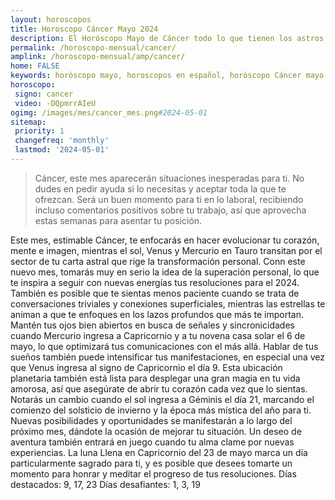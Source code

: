 ```yaml
---
layout: horoscopos
title: Horoscopo Cáncer Mayo 2024
description: El Horóscopo Mayo de Cáncer todo lo que tienen los astros preparados para este mes, amor, trabajo, familia. Todo sobre astrologia, tarot, predicciones. Horoscopo gratis en español, predicciones y astrología.
permalink: /horoscopo-mensual/cancer/
amplink: /horoscopo-mensual/amp/cancer/
home: FALSE
keywords: horóscopo mayo, horoscopos en español, horóscopo Cáncer mayo , horóscopo esperanza gracia, horoscop, horóscopos gratis, horoscopo Cáncer, Tarot, Astrologia, Zodíaco, Cáncer, horoscopo gratis, horoscopo del mes 
horoscopo:
 signo: cancer
 video: -DQpmrrAIeU
ogimg: /images/mes/cancer_mes.png#2024-05-01
sitemap:
 priority: 1
 changefreq: 'monthly'
 lastmod: '2024-05-01'
---
```



 > Cáncer, este mes aparecerán situaciones inesperadas para ti. No dudes en pedir ayuda si lo necesitas y aceptar toda la que te ofrezcan. Será un buen momento para ti en lo laboral, recibiendo incluso comentarios positivos sobre tu trabajo, así que aprovecha estas semanas para asentar tu posición.



Este mes, estimable Cáncer, te enfocarás en hacer evolucionar tu corazón, mente e imagen, mientras el sol, Venus y Mercurio en Tauro transitan por el sector de tu carta astral que rige la transformación personal. Conn este nuevo mes, tomarás muy en serio la idea de la superación personal, lo que te inspira a seguir con nuevas energías tus resoluciones para el 2024. También es posible que te sientas menos paciente cuando se trata de conversaciones triviales y conexiones superficiales, mientras las estrellas te animan a que te enfoques en los lazos profundos que más te importan.
Mantén tus ojos bien abiertos en busca de señales y sincronicidades cuando Mercurio ingresa a Capricornio y a tu novena casa solar el 6 de mayo, lo que optimizará tus comunicaciones con el más allá. Hablar de tus sueños también puede intensificar tus manifestaciones, en especial una vez que Venus ingresa al signo de Capricornio el día 9. Esta ubicación planetaria también está lista para desplegar una gran magia en tu vida amorosa, así que asegúrate de abrir tu corazón cada vez que lo sientas.
Notarás un cambio cuando el sol ingresa a Géminis el día 21, marcando el comienzo del solsticio de invierno y la época más mística del año para ti. Nuevas posibilidades y oportunidades se manifestarán a lo largo del próximo mes, dándote la ocasión de mejorar tu situación. Un deseo de aventura también entrará en juego cuando tu alma clame por nuevas experiencias. La luna Llena en Capricornio del 23 de mayo marca un día particularmente sagrado para ti, y es posible que desees tomarte un momento para honrar y meditar el progreso de tus resoluciones.
Días destacados: 9, 17, 23
Días desafiantes: 1, 3, 19
